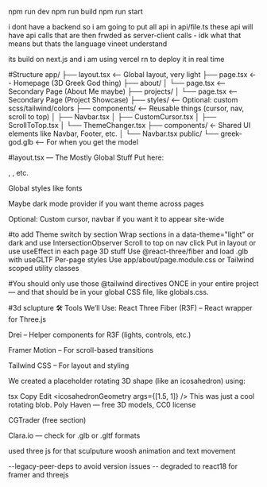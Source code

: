npm run dev
npm run build
npm run start

i dont have a backend so i am going to put all api in api/file.ts
these api will have api calls that are then frwded as server-client calls - idk what that means but thats the language vineet understand

its build on next.js and i am using vercel rn to deploy it in real time

#Structure
app/
├── layout.tsx <-- Global layout, very light
├── page.tsx <-- Homepage (3D Greek God thing)
├── about/
│ └── page.tsx <-- Secondary Page (About Me maybe)
├── projects/
│ └── page.tsx <-- Secondary Page (Project Showcase)
├── styles/ <-- Optional: custom scss/tailwind/colors
├── components/ <-- Reusable things (cursor, nav, scroll to top)
│ ├── Navbar.tsx
│ ├── CustomCursor.tsx
│ ├── ScrollToTop.tsx
│ └── ThemeChanger.tsx
├── components/ ← Shared UI elements like Navbar, Footer, etc.
│ └── Navbar.tsx
public/
└── greek-god.glb <-- For when you get the model

#layout.tsx — The Mostly Global Stuff
Put here:

<html lang="en" />, <head>, etc.

Global styles like fonts

Maybe dark mode provider if you want theme across pages

Optional: Custom cursor, navbar if you want it to appear site-wide

#to add
Theme switch by section Wrap sections in a data-theme="light" or dark and use IntersectionObserver
Scroll to top on nav click Put <ScrollToTop /> in layout or use useEffect in each page
3D stuff Use @react-three/fiber and load .glb with useGLTF
Per-page styles Use app/about/page.module.css or Tailwind scoped utility classes

#You should only use those @tailwind directives ONCE
in your entire project — and that should be in your global CSS file, like globals.css.

#3d sclupture
🛠️ Tools We’ll Use:
React Three Fiber (R3F) – React wrapper for Three.js

Drei – Helper components for R3F (lights, controls, etc.)

Framer Motion – For scroll-based transitions

Tailwind CSS – For layout and styling

We created a placeholder rotating 3D shape (like an icosahedron) using:

tsx
Copy
Edit
<icosahedronGeometry args={[1.5, 1]} />
This was just a cool rotating blob.
Poly Haven — free 3D models, CC0 license

CGTrader (free section)

Clara.io — check for .glb or .gltf formats

used three js for that sculputure woosh animation and text movement

--legacy-peer-deps to avoid version issues
-- degraded to react18 for framer and threejs
